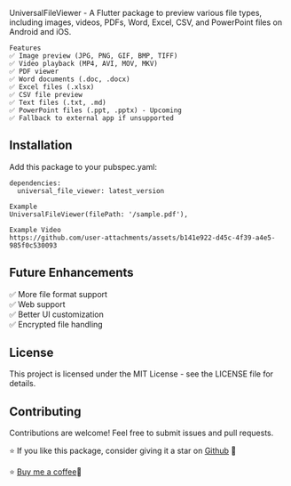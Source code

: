 UniversalFileViewer - A Flutter package to preview various file types, including images, videos, PDFs, Word, Excel, CSV, and PowerPoint files on Android and iOS.

```
Features
✅ Image preview (JPG, PNG, GIF, BMP, TIFF) 
✅ Video playback (MP4, AVI, MOV, MKV)
✅ PDF viewer
✅ Word documents (.doc, .docx)
✅ Excel files (.xlsx)
✅ CSV file preview
✅ Text files (.txt, .md)
✅ PowerPoint files (.ppt, .pptx) - Upcoming
✅ Fallback to external app if unsupported
```

## Installation

Add this package to your pubspec.yaml:
```
dependencies:
  universal_file_viewer: latest_version

```
```
Example
UniversalFileViewer(filePath: '/sample.pdf'),

```
```
Example Video
https://github.com/user-attachments/assets/b141e922-d45c-4f39-a4e5-985f0c530093
```
## Future Enhancements<br />
✅ More file format support<br />
✅ Web support<br />
✅ Better UI customization<br />
✅ Encrypted file handling<br />

## License<br />
This project is licensed under the MIT License - see the LICENSE file for details.
## Contributing<br />
Contributions are welcome! Feel free to submit issues and pull requests.<br />

⭐ If you like this package, consider giving it a star on [Github](https://github.com/Shonu72/universal_file_viewer) 🚀 <br />

⭐ [Buy me a coffee](https://buymeacoffee.com/ztnknk3os7)🍵
